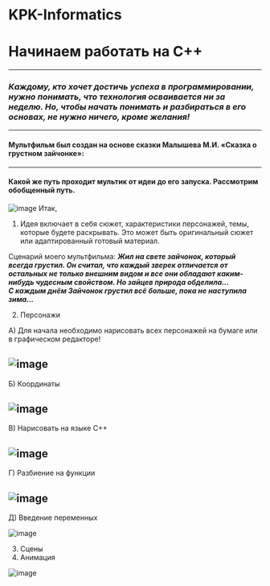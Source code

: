 # KPK-Informatics
# Начинаем работать на C++
---
### ***Каждому, кто хочет достичь успеха в программировании, нужно понимать, что технология осваивается ни за неделю. Но, чтобы начать понимать и разбираться в его основах, не нужно ничего, кроме желания!***
---
#### Мультфильм был создан на основе сказки Малышева М.И. **«Сказка о грустном зайчонке»**:
---
#### Какой же путь проходит мультик от идеи до его запуска. Рассмотрим обобщенный путь.

![image](https://user-images.githubusercontent.com/82133984/116553675-cfc1f600-a913-11eb-9d2b-3f0a09a82929.png)
Итак,
1. Идея включает в себя сюжет, характеристики персонажей, темы, которые будете раскрывать. Это может быть оригинальный сюжет или адаптированный готовый материал.

Сценарий моего мультфильма: ***Жил на свете зайчонок, который всегда грустил. Он считал, что каждый зверек отличается от остальных не только внешним видом и все они обладают каким-нибудь чудесным свойством. Но зайцев природа обделила…  
С каждым днём Зайчонок грустил всё больше, пока не наступила зима…***

2. Персонажи

А) Для начала необходимо нарисовать всех персонажей на бумаге или в графическом редакторе!

![image](https://user-images.githubusercontent.com/82133984/116693114-e1200680-a9d6-11eb-8356-e289b779db62.png)
---
Б) Координаты

![image](https://user-images.githubusercontent.com/82133984/116693714-bf734f00-a9d7-11eb-98e7-9b0b1c95a44c.png)
---
В) Нарисовать на языке С++

![image](https://user-images.githubusercontent.com/82133984/116693790-d3b74c00-a9d7-11eb-94a6-10e013dca4a6.png)
---
Г) Разбиение на функции

![image](https://user-images.githubusercontent.com/82133984/116693955-0d885280-a9d8-11eb-808d-0bc57699526e.png)
---
Д) Введение переменных

![image](https://user-images.githubusercontent.com/82133984/116694185-648e2780-a9d8-11eb-89ac-b43e9c8afc0f.png)

3. Сцены
4. Анимация

![image](https://user-images.githubusercontent.com/82133984/114868355-3bce3580-9e0f-11eb-9e6e-8628cee70e7e.png)

